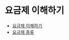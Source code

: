 # 요금제 이해하기

* [요금제 이해하기](https://help.stibee.com/hc/ko/articles/7885796124687-%EC%9A%94%EA%B8%88%EC%A0%9C-%EC%9D%B4%ED%95%B4%ED%95%98%EA%B8%B0)
* [요금제 종류](https://help.stibee.com/hc/ko/articles/4756526887183-%EC%9A%94%EA%B8%88%EC%A0%9C-%EC%A2%85%EB%A5%98)
